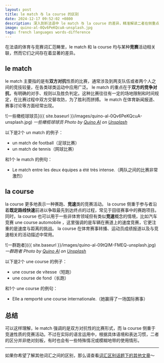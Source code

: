 ```yaml
---
layout: post
title: le match 与 la course 的区别
date: 2024-12-17 09:52:02 +0800
description: 深入剖析法语中 le match 与 la course 的差异，精准解读二者在侧重点、使用语境及内涵呈现上的不同，助力法语学习者清晰辨别并准确运用相关词汇，提升语言表达的精准度与丰富性。
image: quino-al-0Qv6PeKQcuA-unsplash.jpg
tags: french languages words-difference
---
```


在法语的体育与竞赛词汇范畴里，le match 和 la course 均与某种**竞赛**活动相关联，然而它们之间存在着显著的差异。

## le match

le match 主要指的是有**双方对抗**性质的比赛，通常涉及到两支队伍或者两个人之间的竞技较量，在各类球类运动中应用广泛。
le match 的重点在于**双方的竞争对抗**，有明确的对手、规则以及胜负判定。这种比赛往往有一定的场地限制和时间规定，在比赛过程中双方交替攻防，为了胜利而拼搏。
le match 在体育新闻报道、赛事讨论等方面经常出现。

![一些橄榄球球员]({{ site.baseurl }}/images/quino-al-0Qv6PeKQcuA-unsplash.jpg)
*一些橄榄球球员 Photo by <a href="https://unsplash.com/@quinoal?utm_content=creditCopyText&utm_medium=referral&utm_source=unsplash">Quino Al</a> on <a href="https://unsplash.com/photos/gray-scale-photography-of-women-playing-football-on-field-0Qv6PeKQcuA?utm_content=creditCopyText&utm_medium=referral&utm_source=unsplash">Unsplash</a>*

以下是2个 un match 的例子：
- un match de football（足球比赛）
- un match de tennis（网球比赛）

和1个 le match 的例句：
- Le match entre les deux équipes a été très intense.（两队之间的比赛非常激烈）

## la course

la course 更多地表示一种赛跑、**竞速**类的竞赛活动。
la course 侧重于参与者沿着**既定路线快速**前进以争取最先到达终点的过程，常见于田径赛事中的赛跑项目。同时，la course 也可以用于一些非体育领域但有类似**竞速**概念的情境，比如汽车竞赛 une course automobile ，这里强调的是车辆在赛道上的速度竞赛，它更注重的是速度与距离的挑战。
la course 在体育赛事转播、运动员成绩报道以及与竞速相关的活动描述中常用。

![一群跑者]({{ site.baseurl }}/images/quino-al-09tQIM-FMEQ-unsplash.jpg)
*一群跑者 Photo by <a href="https://unsplash.com/@quinoal?utm_content=creditCopyText&utm_medium=referral&utm_source=unsplash">Quino Al</a> on <a href="https://unsplash.com/photos/grayscale-photo-of-people-performing-marathon-09tQIM-FMEQ?utm_content=creditCopyText&utm_medium=referral&utm_source=unsplash">Unsplash</a>*

以下是2个 une course 的例子：
- une course de vitesse（短跑）
- une course de fond（长跑）

和1个 une course 的例句：
- Elle a remporté une course internationale.（她赢得了一场国际赛事）

## 总结

可以这样理解，le match 强调的是双方对抗性的比赛形式，而 la course 侧重于竞速性质的竞赛活动。不过在实际的语言运用中，根据具体语境和表达习惯，二者的区分并非绝对刻板，有时也会有一些特殊情况或模糊地带的使用情形。

---

如果你希望了解其他词汇之间的区别，那么请查看<a href="/tag/words-difference?utm_source=blog&utm_medium=post&utm_campaign=read_more">词汇区别话题下的其他文章</a>～
